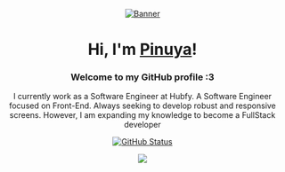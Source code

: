 
<p align="center">
  <a href="https://pinuya.site/">
    <img src="https://i.pinimg.com/736x/bd/96/e0/bd96e03e90f32717fe0911bddebd46be.jpg" alt="Banner">
  </a>
</p>

<h1 align="center">Hi, I'm <a href="https://pinuya.site">Pinuya</a>!</h1>
<h3 align="center">Welcome to my GitHub profile :3</h3>
<p align="center">I currently work as a Software Engineer at Hubfy. A Software Engineer focused on Front-End. Always seeking to develop robust and responsive screens. However, I am expanding my knowledge to become a FullStack developer</p>

<p align="center">
<a href="https://github.com/pinuya"><img src="https://github-readme-stats.vercel.app/api?username=pinuya&show_icons=true&title_color=FFF&text_color=FFF&icon_color=FFF&bg_color=0D1017&hide_border=true&cache_seconds=2300" alt="GitHub Status"></a>
</p>

<p align="center">
  <a href="https://skillicons.dev">
    <img src="https://skillicons.dev/icons?i=html,css,tailwind,js,ts,react,nodejs,supabase,docker,bun,git,remix,nextjs,vite" />
  </a>
</p>

<!--
[![Static Badge](https://img.shields.io/badge/website-white)](https://pinuya.site/)
[![Static Badge](https://img.shields.io/badge/twitter-white)](https://x.com/pinuyami)
[![Static Badge](https://img.shields.io/badge/linkedin-white)](https://www.linkedin.com/in/tifanyanunes/)
[![Static Badge](https://img.shields.io/badge/instagram-white)](https://www.instagram.com/pinuyami/)
-->
